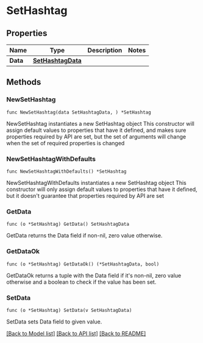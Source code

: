 # SetHashtag

## Properties

Name | Type | Description | Notes
------------ | ------------- | ------------- | -------------
**Data** | [**SetHashtagData**](SetHashtagData.md) |  | 

## Methods

### NewSetHashtag

`func NewSetHashtag(data SetHashtagData, ) *SetHashtag`

NewSetHashtag instantiates a new SetHashtag object
This constructor will assign default values to properties that have it defined,
and makes sure properties required by API are set, but the set of arguments
will change when the set of required properties is changed

### NewSetHashtagWithDefaults

`func NewSetHashtagWithDefaults() *SetHashtag`

NewSetHashtagWithDefaults instantiates a new SetHashtag object
This constructor will only assign default values to properties that have it defined,
but it doesn't guarantee that properties required by API are set

### GetData

`func (o *SetHashtag) GetData() SetHashtagData`

GetData returns the Data field if non-nil, zero value otherwise.

### GetDataOk

`func (o *SetHashtag) GetDataOk() (*SetHashtagData, bool)`

GetDataOk returns a tuple with the Data field if it's non-nil, zero value otherwise
and a boolean to check if the value has been set.

### SetData

`func (o *SetHashtag) SetData(v SetHashtagData)`

SetData sets Data field to given value.



[[Back to Model list]](../README.md#documentation-for-models) [[Back to API list]](../README.md#documentation-for-api-endpoints) [[Back to README]](../README.md)


